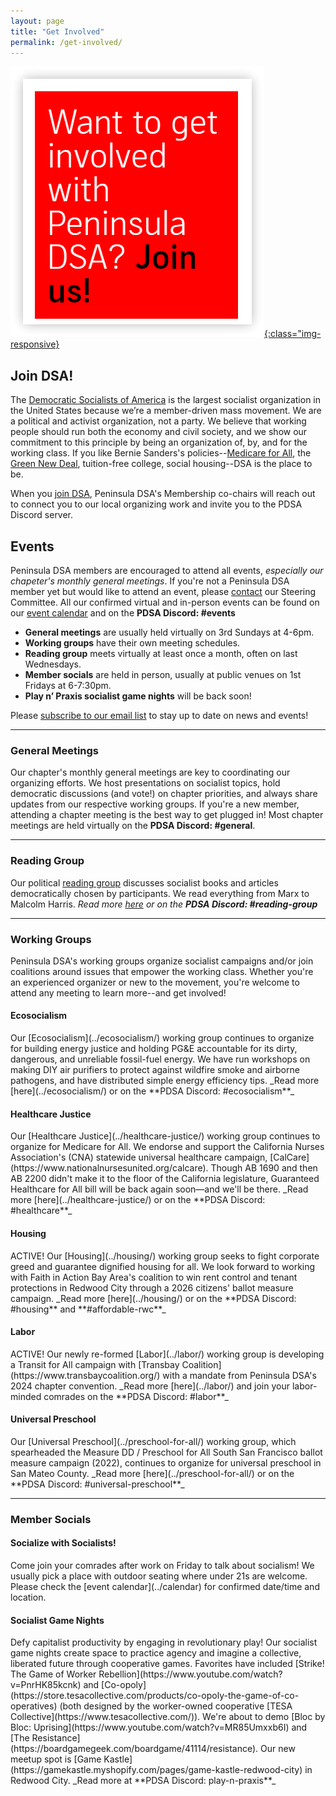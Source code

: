 ```yaml
---
layout: page
title: "Get Involved"
permalink: /get-involved/
---
```


[![Want to get involved with Peninsula DSA? Join us!](/assets/images/getinvolved.png){:class="img-responsive}](https://act.dsausa.org/donate/membership/)

<h2>Join DSA!</h2>

The [Democratic Socialists of America](https://www.dsausa.org/) is the largest socialist organization in the United States because we’re a member-driven mass movement. We are a political and activist organization, not a party. We believe that working people should run both the economy and civil society, and we show our commitment to this principle by being an organization of, by, and for the working class. If you like Bernie Sanders's policies--[Medicare for All](https://berniesanders.com/issues/medicare-for-all/), the [Green New Deal](https://berniesanders.com/issues/green-new-deal/), tuition-free college, social housing--DSA is the place to be.

When you [join DSA](https://www.dsausa.org/join), Peninsula DSA's Membership co-chairs will reach out to connect you to our local organizing work and invite you to the PDSA Discord server.

<h2>Events</h2>

Peninsula DSA members are encouraged to attend all events, _especially our chapeter's monthly general meetings_. If you're not a Peninsula DSA member yet but would like to attend an event, please [contact](mailto:info@peninsuladsa.org) our Steering Committee. All our confirmed virtual and in-person events can be found on our [event calendar](../calendar) and on the **PDSA Discord: #events**

* **General meetings** are usually held virtually on 3rd Sundays at 4-6pm.
* **Working groups** have their own meeting schedules.
* **Reading group** meets virtually at least once a month, often on last Wednesdays.
* **Member socials** are held in person, usually at public venues on 1st Fridays at 6-7:30pm.
* **Play n’ Praxis socialist game nights** will be back soon!

Please [subscribe to our email list](http://eepurl.com/cNwNHH) to stay up to date on news and events!

---

<h3>General Meetings</h3>

Our chapter's monthly general meetings are key to coordinating our organizing efforts. We host presentations on socialist topics, hold democratic discussions (and vote!) on chapter priorities, and always share updates from our respective working groups. If you're a new member, attending a chapter meeting is the best way to get plugged in! Most chapter meetings are held virtually on the **PDSA Discord: #general**.

---

<h3>Reading Group</h3>

Our political [reading group](../political-reading/) discusses socialist books and articles democratically chosen by participants. We read everything from Marx to Malcolm Harris.
_Read more [here](../political-reading/) or on the **PDSA Discord: #reading-group**_

---

<h3>Working Groups</h3>

Peninsula DSA's working groups organize socialist campaigns and/or join coalitions around issues that empower the working class. Whether you're an experienced organizer or new to the movement, you're welcome to attend any meeting to learn more--and get involved!

<h4>Ecosocialism</h4>
Our [Ecosocialism](../ecosocialism/) working group continues to organize for building energy justice and holding PG&E accountable for its dirty, dangerous, and unreliable fossil-fuel energy. We have run workshops on making DIY air purifiers to protect against wildfire smoke and airborne pathogens, and have distributed simple energy efficiency tips.
_Read more [here](../ecosocialism/) or on the **PDSA Discord: #ecosocialism**_

<h4>Healthcare Justice</h4>
Our [Healthcare Justice](../healthcare-justice/) working group continues to organize for Medicare for All. We endorse and support the California Nurses Association's (CNA) statewide universal healthcare campaign, [CalCare](https://www.nationalnursesunited.org/calcare).  Though AB 1690 and then AB 2200 didn't make it to the floor of the California legislature, Guaranteed Healthcare for All bill will be back again soon—and we'll be there.
_Read more [here](../healthcare-justice/) or on the **PDSA Discord: #healthcare**_

<h4>Housing</h4>
ACTIVE! Our [Housing](../housing/) working group seeks to fight corporate greed and guarantee dignified housing for all. We look forward to working with Faith in Action Bay Area's coalition to win rent control and tenant protections in Redwood City through a 2026 citizens' ballot measure campaign. 
_Read more [here](../housing/) or on the **PDSA Discord: #housing** and **#affordable-rwc**_

<h4>Labor</h4>
ACTIVE! Our newly re-formed [Labor](../labor/) working group is developing a Transit for All campaign with [Transbay Coalition](https://www.transbaycoalition.org/) with a mandate from Peninsula DSA's 2024 chapter convention.  
_Read more [here](../labor/) and join your labor-minded comrades on the **PDSA Discord: #labor**_

<h4>Universal Preschool</h4>
Our [Universal Preschool](../preschool-for-all/) working group, which spearheaded the Measure DD / Preschool for All South San Francisco ballot measure campaign (2022), continues to organize for universal preschool in San Mateo County. 
_Read more [here](../preschool-for-all/) or on the **PDSA Discord: #universal-preschool**_

---

<h3>Member Socials</h3>

<h4>Socialize with Socialists!</h4>
Come join your comrades after work on Friday to talk about socialism!  We usually pick a place with outdoor seating where under 21s are welcome. Please check the [event calendar](../calendar) for confirmed date/time and location.

<h4>Socialist Game Nights</h4>
Defy capitalist productivity by engaging in revolutionary play! Our socialist game nights create space to practice agency and imagine a collective, liberated future through cooperative games. Favorites have included [Strike! The Game of Worker Rebellion](https://www.youtube.com/watch?v=PnrHK85kcnk) and [Co-opoly](https://store.tesacollective.com/products/co-opoly-the-game-of-co-operatives) (both designed by the worker-owned cooperative [TESA Collective](https://www.tesacollective.com/)). We're about to demo [Bloc by Bloc: Uprising](https://www.youtube.com/watch?v=MR85Umxxb6I) and [The Resistance](https://boardgamegeek.com/boardgame/41114/resistance). Our new meetup spot is [Game Kastle](https://gamekastle.myshopify.com/pages/game-kastle-redwood-city) in Redwood City.  
_Read more at **PDSA Discord: play-n-praxis**_
